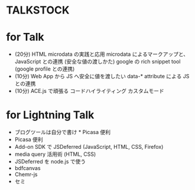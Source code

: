 TALKSTOCK
=========

for Talk
========

 * (20分) HTML microdata の実践と応用
   microdata によるマークアップと、JavaScript との連携 (安全な値の渡しかた)
   google の rich snippet tool (google profile との連携)
 * (10分) Web App から JS へ安全に値を渡したい
   data-* attribute による JS との連携
 * (10分) ACE.js で頑張る
   コードハイライティング
   カスタムモード

for Lightning Talk
==================

 * ブログツールは自分で書け * Picasa 便利
 * Picasa 便利
 * Add-on SDK で JSDeferred (JavaScript, HTML, CSS, Firefox)
 * media query 活用術 (HTML, CSS)
 * JSDeferred を node.js で使う
 * bdfcanvas
 * Chemr-js
 * セミ

